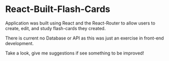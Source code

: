 # React-Built-Flash-Cards

Application was built using React and the React-Router to allow users to create, edit, and study flash-cards they created. 

There is current no Database or API as this was just an exercise in front-end development. 

Take a look, give me suggestions if see something to be improved! 
